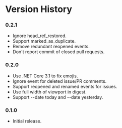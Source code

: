 # Version History

### 0.2.1

* Ignore head_ref_restored.
* Support marked_as_duplicate.
* Remove redundant reopened events.
* Don't report commit of closed pull requests.

### 0.2.0

* Use .NET Core 3.1 to fix emojis.
* Ignore event for deleted issue/PR comments.
* Support reopened and renamed events for issues.
* Use full width of viewport in digest.
* Support --date today and --date yesterday.

### 0.1.0

* Initial release.
